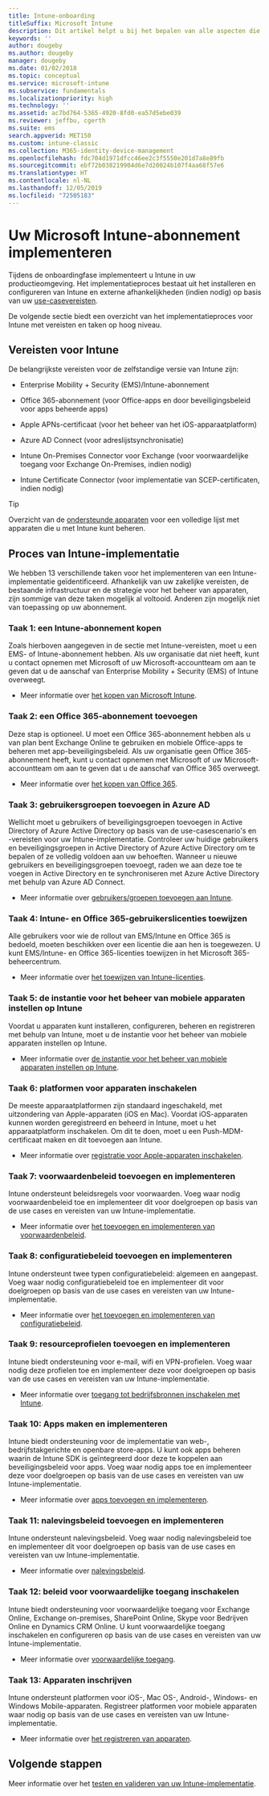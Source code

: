 ```yaml
---
title: Intune-onboarding
titleSuffix: Microsoft Intune
description: Dit artikel helpt u bij het bepalen van alle aspecten die moeten worden overwogen bij de onboarding van een cloudoplossing met Microsoft Intune in uw omgeving.
keywords: ''
author: dougeby
ms.author: dougeby
manager: dougeby
ms.date: 01/02/2018
ms.topic: conceptual
ms.service: microsoft-intune
ms.subservice: fundamentals
ms.localizationpriority: high
ms.technology: ''
ms.assetid: ac7bd764-5365-4920-8fd0-ea57d5ebe039
ms.reviewer: jeffbu, cgerth
ms.suite: ems
search.appverid: MET150
ms.custom: intune-classic
ms.collection: M365-identity-device-management
ms.openlocfilehash: fdc704d1971dfcc46ee2c3f5550e201d7a8e89fb
ms.sourcegitcommit: ebf72b038219904d6e7d20024b107f4aa68f57e6
ms.translationtype: HT
ms.contentlocale: nl-NL
ms.lasthandoff: 12/05/2019
ms.locfileid: "72505183"
---
```

# <a name="implement-your-microsoft-intune-plan"></a>Uw Microsoft Intune-abonnement implementeren

Tijdens de onboardingfase implementeert u Intune in uw productieomgeving. Het implementatieproces bestaat uit het installeren en configureren van Intune en externe afhankelijkheden (indien nodig) op basis van uw [use-casevereisten](planning-guide-requirements.md).

De volgende sectie biedt een overzicht van het implementatieproces voor Intune met vereisten en taken op hoog niveau.

## <a name="intune-requirements"></a>Vereisten voor Intune

De belangrijkste vereisten voor de zelfstandige versie van Intune zijn:

- Enterprise Mobility + Security (EMS)/Intune-abonnement

- Office 365-abonnement (voor Office-apps en door beveiligingsbeleid voor apps beheerde apps)

- Apple APNs-certificaat (voor het beheer van het iOS-apparaatplatform)

- Azure AD Connect (voor adreslijstsynchronisatie)

- Intune On-Premises Connector voor Exchange (voor voorwaardelijke toegang voor Exchange On-Premises, indien nodig)

- Intune Certificate Connector (voor implementatie van SCEP-certificaten, indien nodig)

>[!TIP]
> Overzicht van de [ondersteunde apparaten](supported-devices-browsers.md) voor een volledige lijst met apparaten die u met Intune kunt beheren.

## <a name="intune-implementation-process"></a>Proces van Intune-implementatie

We hebben 13 verschillende taken voor het implementeren van een Intune-implementatie geïdentificeerd. Afhankelijk van uw zakelijke vereisten, de bestaande infrastructuur en de strategie voor het beheer van apparaten, zijn sommige van deze taken mogelijk al voltooid. Anderen zijn mogelijk niet van toepassing op uw abonnement.

### <a name="task-1-get-an-intune-subscription"></a>Taak 1: een Intune-abonnement kopen

Zoals hierboven aangegeven in de sectie met Intune-vereisten, moet u een EMS- of Intune-abonnement hebben. Als uw organisatie dat niet heeft, kunt u contact opnemen met Microsoft of uw Microsoft-accountteam om aan te geven dat u de aanschaf van Enterprise Mobility + Security (EMS) of Intune overweegt.

- Meer informatie over [het kopen van Microsoft Intune](https://www.microsoft.com/cloud-platform/microsoft-intune-pricing).

### <a name="task-2-add-office-365-subscription"></a>Taak 2: een Office 365-abonnement toevoegen

Deze stap is optioneel. U moet een Office 365-abonnement hebben als u van plan bent Exchange Online te gebruiken en mobiele Office-apps te beheren met app-beveiligingsbeleid. Als uw organisatie geen Office 365-abonnement heeft, kunt u contact opnemen met Microsoft of uw Microsoft-accountteam om aan te geven dat u de aanschaf van Office 365 overweegt.

- Meer informatie over [het kopen van Office 365](https://products.office.com/business/compare-office-365-for-business-plans).

### <a name="task-3-add-users-groups-in-azure-ad"></a>Taak 3: gebruikersgroepen toevoegen in Azure AD

Wellicht moet u gebruikers of beveiligingsgroepen toevoegen in Active Directory of Azure Active Directory op basis van de use-casescenario's en -vereisten voor uw Intune-implementatie. Controleer uw huidige gebruikers en beveiligingsgroepen in Active Directory of Azure Active Directory om te bepalen of ze volledig voldoen aan uw behoeften. Wanneer u nieuwe gebruikers en beveiligingsgroepen toevoegt, raden we aan deze toe te voegen in Active Directory en te synchroniseren met Azure Active Directory met behulp van Azure AD Connect.

- Meer informatie over [gebruikers/groepen toevoegen aan Intune](users-add.md).
<!---why not send them to the AAD connect topic? Question out to Andre: https://docs.microsoft.com/azure/active-directory/connect/active-directory-aadconnect--->


### <a name="task-4-assign-intune-and-office-365-user-licenses"></a>Taak 4: Intune- en Office 365-gebruikerslicenties toewijzen

Alle gebruikers voor wie de rollout van EMS/Intune en Office 365 is bedoeld, moeten beschikken over een licentie die aan hen is toegewezen. U kunt EMS/Intune- en Office 365-licenties toewijzen in het Microsoft 365-beheercentrum.

- Meer informatie over [het toewijzen van Intune-licenties](licenses-assign.md).

### <a name="task-5-set-mobile-device-management-authority-to-intune"></a>Taak 5: de instantie voor het beheer van mobiele apparaten instellen op Intune

Voordat u apparaten kunt installeren, configureren, beheren en registreren met behulp van Intune, moet u de instantie voor het beheer van mobiele apparaten instellen op Intune.

- Meer informatie over [de instantie voor het beheer van mobiele apparaten instellen op Intune](mdm-authority-set.md).

### <a name="task-6-enable-device-platforms"></a>Taak 6: platformen voor apparaten inschakelen

De meeste apparaatplatformen zijn standaard ingeschakeld, met uitzondering van Apple-apparaten (iOS en Mac). Voordat iOS-apparaten kunnen worden geregistreerd en beheerd in Intune, moet u het apparaatplatform inschakelen. Om dit te doen, moet u een Push-MDM-certificaat maken en dit toevoegen aan Intune.

- Meer informatie over [registratie voor Apple-apparaten inschakelen](../enrollment/apple-mdm-push-certificate-get.md).

### <a name="task-7-add-and-deploy-terms-and-conditions-policies"></a>Taak 7: voorwaardenbeleid toevoegen en implementeren

Intune ondersteunt beleidsregels voor voorwaarden. Voeg waar nodig voorwaardenbeleid toe en implementeer dit voor doelgroepen op basis van de use cases en vereisten van uw Intune-implementatie.

- Meer informatie over [het toevoegen en implementeren van voorwaardenbeleid](../enrollment/terms-and-conditions-create.md).

### <a name="task-8-add-and-deploy-configuration-policies"></a>Taak 8: configuratiebeleid toevoegen en implementeren

Intune ondersteunt twee typen configuratiebeleid: algemeen en aangepast. Voeg waar nodig configuratiebeleid toe en implementeer dit voor doelgroepen op basis van de use cases en vereisten van uw Intune-implementatie.

- Meer informatie over [het toevoegen en implementeren van configuratiebeleid](../configuration/device-profiles.md).

### <a name="task-9-add-and-deploy-resource-profiles"></a>Taak 9: resourceprofielen toevoegen en implementeren

Intune biedt ondersteuning voor e-mail, wifi en VPN-profielen. Voeg waar nodig deze profielen toe en implementeer deze voor doelgroepen op basis van de use cases en vereisten van uw Intune-implementatie.

- Meer informatie over [toegang tot bedrijfsbronnen inschakelen met Intune](../configuration/device-profiles.md).

### <a name="task-10-add-and-deploy-apps"></a>Taak 10: Apps maken en implementeren

Intune biedt ondersteuning voor de implementatie van web-, bedrijfstakgerichte en openbare store-apps. U kunt ook apps beheren waarin de Intune SDK is geïntegreerd door deze te koppelen aan beveiligingsbeleid voor apps. Voeg waar nodig apps toe en implementeer deze voor doelgroepen op basis van de use cases en vereisten van uw Intune-implementatie.

- Meer informatie over [apps toevoegen en implementeren](../apps/app-management.md).

### <a name="task-11-add-and-deploy-compliance-policies"></a>Taak 11: nalevingsbeleid toevoegen en implementeren

Intune ondersteunt nalevingsbeleid. Voeg waar nodig nalevingsbeleid toe en implementeer dit voor doelgroepen op basis van de use cases en vereisten van uw Intune-implementatie.

- Meer informatie over [nalevingsbeleid](../protect/device-compliance-get-started.md).

### <a name="task-12-enable-conditional-access-policies"></a>Taak 12: beleid voor voorwaardelijke toegang inschakelen

Intune biedt ondersteuning voor voorwaardelijke toegang voor Exchange Online, Exchange on-premises, SharePoint Online, Skype voor Bedrijven Online en Dynamics CRM Online. U kunt voorwaardelijke toegang inschakelen en configureren op basis van de use cases en vereisten van uw Intune-implementatie.

- Meer informatie over [voorwaardelijke toegang](../protect/conditional-access.md).

### <a name="task-13-enroll-devices"></a>Taak 13: Apparaten inschrijven

Intune ondersteunt platformen voor iOS-, Mac OS-, Android-, Windows- en Windows Mobile-apparaten. Registreer platformen voor mobiele apparaten waar nodig op basis van de use cases en vereisten van uw Intune-implementatie.

- Meer informatie over [het registreren van apparaten](../enrollment/device-enrollment.md).


## <a name="next-steps"></a>Volgende stappen
Meer informatie over het [testen en valideren van uw Intune-implementatie](planning-guide-test-validation.md).
